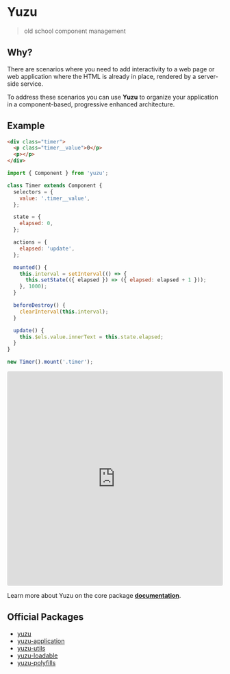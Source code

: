 # Yuzu

> old school component management

## Why?

There are scenarios where you need to add interactivity to a web page or web application where the HTML is already in place, rendered by a server-side service.

To address these scenarios you can use **Yuzu** to organize your application in a component-based, progressive enhanced architecture.

## Example

```html
<div class="timer">
  <p class="timer__value">0</p>
  <p></p>
</div>
```

```js
import { Component } from 'yuzu';

class Timer extends Component {
  selectors = {
    value: '.timer__value',
  };

  state = {
    elapsed: 0,
  };

  actions = {
    elapsed: 'update',
  };

  mounted() {
    this.interval = setInterval(() => {
      this.setState(({ elapsed }) => ({ elapsed: elapsed + 1 }));
    }, 1000);
  }

  beforeDestroy() {
    clearInterval(this.interval);
  }

  update() {
    this.$els.value.innerText = this.state.elapsed;
  }
}

new Timer().mount('.timer');
```

<iframe src="https://codesandbox.io/embed/yuzu-demo-m1v2m?autoresize=1&fontsize=14&initialpath=%2Fexamples%2Ftimer%2Findex.html&view=preview" title="Yuzu Demo" allow="geolocation; microphone; camera; midi; vr; accelerometer; gyroscope; payment; ambient-light-sensor; encrypted-media; usb" style="width:100%; height:500px; border:0; border-radius: 4px; overflow:hidden;" sandbox="allow-modals allow-forms allow-popups allow-scripts allow-same-origin"></iframe>

Learn more about Yuzu on the core package [**documentation**](packages/yuzu/).

## Official Packages

- [yuzu](packages/yuzu/)
- [yuzu-application](packages/application/)
- [yuzu-utils](packages/utils/)
- [yuzu-loadable](packages/loadable/)
- [yuzu-polyfills](packages/polyfills/)
